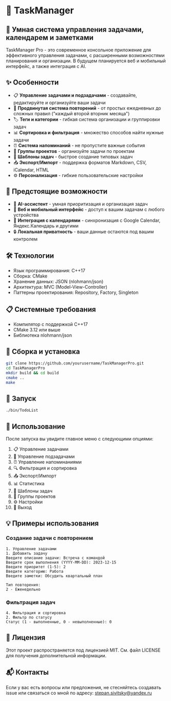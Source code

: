 # 📝 TaskManager

## 🌟 Умная система управления задачами, календарем и заметками

TaskManager Pro - это современное консольное приложение для эффективного управления задачами, с расширенными возможностями планирования и организации. В будущем планируется веб и мобильный интерфейс, а также интеграция с AI.

## ✨ Особенности

- 📋 **Управление задачами и подзадачами** - создавайте, редактируйте и организуйте ваши задачи
- 🔄 **Продвинутая система повторений** - от простых ежедневных до сложных правил ("каждый второй вторник месяца")
- 🏷️ **Теги и категории** - гибкая система организации и группировки задач
- 📊 **Сортировка и фильтрация** - множество способов найти нужные задачи
- ⏰ **Система напоминаний** - не пропустите важные события
- 📁 **Группы проектов** - организуйте задачи по проектам
- 📝 **Шаблоны задач** - быстрое создание типовых задач
- 📤 **Экспорт/Импорт** - поддержка форматов Markdown, CSV, iCalendar, HTML
- ⚙️ **Персонализация** - гибкие пользовательские настройки

## 🚀 Предстоящие возможности

- 🧠 **AI-ассистент** - умная приоритизация и организация задач
- 📱 **Веб и мобильный интерфейс** - доступ к вашим задачам с любого устройства
- 🔄 **Интеграция с календарями** - синхронизация с Google Calendar, Яндекс.Календарь и другими
- 🔒 **Локальная приватность** - ваши данные остаются под вашим контролем

## 🛠️ Технологии

- Язык программирования: C++17
- Сборка: CMake
- Хранение данных: JSON (nlohmann/json)
- Архитектура: MVC (Model-View-Controller)
- Паттерны проектирования: Repository, Factory, Singleton

## 📋 Системные требования

- Компилятор с поддержкой C++17
- CMake 3.12 или выше
- Библиотека nlohmann/json

## 🔧 Сборка и установка

```bash
git clone https://github.com/yourusername/TaskManagerPro.git
cd TaskManagerPro
mkdir build && cd build
cmake ..
make
```

## 🚀 Запуск

```bash
./bin/TodoList
```

## 📘 Использование

После запуска вы увидите главное меню с следующими опциями:

1. 📋 Управление задачами
2. 📑 Управление подзадачами
3. ⏰ Управление напоминаниями
4. 🔍 Фильтрация и сортировка
5. 📤 Экспорт/Импорт
6. 📊 Статистика
7. 📝 Шаблоны задач
8. 📁 Группы проектов
9. ⚙️ Настройки
0. 🚪 Выход

## 💡 Примеры использования

### Создание задачи с повторением

```
1. Управление задачами
1. Добавить задачу
Введите описание задачи: Встреча с командой
Введите срок выполнения (YYYY-MM-DD): 2023-12-15
Введите приоритет (1-5): 2
Введите категорию: Работа
Введите заметки: Обсудить квартальный план

Тип повторения:
2 - Еженедельно
```

### Фильтрация задач

```
4. Фильтрация и сортировка
2. Фильтр по статусу
Статус (1 - выполненные, 0 - невыполненные): 0
```

## 📝 Лицензия

Этот проект распространяется под лицензией MIT. См. файл LICENSE для получения дополнительной информации.

## 📬 Контакты

Если у вас есть вопросы или предложения, не стесняйтесь создавать issue или связаться со мной по адресу: stepan.sivitsky@yandex.ru
